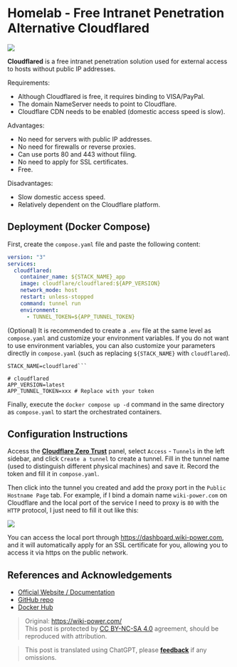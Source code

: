# Homelab - Free Intranet Penetration Alternative Cloudflared

![](https://wiki-media-1253965369.cos.ap-guangzhou.myqcloud.com/img/20230416143051.png)

**Cloudflared** is a free intranet penetration solution used for external access to hosts without public IP addresses.

Requirements:

- Although Cloudflared is free, it requires binding to VISA/PayPal.
- The domain NameServer needs to point to Cloudflare.
- Cloudflare CDN needs to be enabled (domestic access speed is slow).

Advantages:

- No need for servers with public IP addresses.
- No need for firewalls or reverse proxies.
- Can use ports 80 and 443 without filing.
- No need to apply for SSL certificates.
- Free.

Disadvantages:

- Slow domestic access speed.
- Relatively dependent on the Cloudflare platform.

## Deployment (Docker Compose)

First, create the `compose.yaml` file and paste the following content:

```yaml title="compose.yaml"
version: "3"
services:
  cloudflared:
    container_name: ${STACK_NAME}_app
    image: cloudflare/cloudflared:${APP_VERSION}
    network_mode: host
    restart: unless-stopped
    command: tunnel run
    environment:
      - TUNNEL_TOKEN=${APP_TUNNEL_TOKEN}
```

(Optional) It is recommended to create a `.env` file at the same level as `compose.yaml` and customize your environment variables. If you do not want to use environment variables, you can also customize your parameters directly in `compose.yaml` (such as replacing `${STACK_NAME}` with `cloudflared`). 

```dotenv title=".env"
STACK_NAME=cloudflared```

# cloudflared
APP_VERSION=latest
APP_TUNNEL_TOKEN=xxx # Replace with your token
```

Finally, execute the `docker compose up -d` command in the same directory as `compose.yaml` to start the orchestrated containers.

## Configuration Instructions

Access the [**Cloudflare Zero Trust**](https://one.dash.cloudflare.com/) panel, select `Access` - `Tunnels` in the left sidebar, and click `Create a tunnel` to create a tunnel. Fill in the tunnel name (used to distinguish different physical machines) and save it. Record the token and fill it in `compose.yaml`.

Then click into the tunnel you created and add the proxy port in the `Public Hostname Page` tab. For example, if I bind a domain name `wiki-power.com` on Cloudflare and the local port of the service I need to proxy is `80` with the `HTTP` protocol, I just need to fill it out like this:

![](https://wiki-media-1253965369.cos.ap-guangzhou.myqcloud.com/img/20230416183438.png)

You can access the local port through <https://dashboard.wiki-power.com>, and it will automatically apply for an SSL certificate for you, allowing you to access it via https on the public network.

## References and Acknowledgements

- [Official Website / Documentation](https://developers.cloudflare.com/cloudflare-one/connections/connect-apps/)
- [GitHub repo](https://github.com/cloudflare/cloudflared)
- [Docker Hub](https://hub.docker.com/r/cloudflare/cloudflared)

> Original: <https://wiki-power.com/>  
> This post is protected by [CC BY-NC-SA 4.0](https://creativecommons.org/licenses/by/4.0/deed.en) agreement, should be reproduced with attribution.

> This post is translated using ChatGPT, please [**feedback**](https://github.com/linyuxuanlin/Wiki_MkDocs/issues/new) if any omissions.